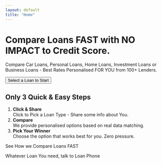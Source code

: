 ```yaml
---
layout: default
title: "Home"
---
```


<!-- Paste homepage specific HTML content here, inside this markdown -->

<div class="bg-pink-100 p-6 rounded-lg shadow-md mb-12">
  <h1 class="text-4xl font-bold mb-4">Compare Loans <span class="text-red-600">FAST</span> with NO IMPACT to Credit Score.</h1>
  <p class="mb-6">Compare Car Loans, Personal Loans, Home Loans, Investment Loans or Business Loans - Best Rates Personalised FOR YOU from 100+ Lenders.</p>

  <button class="bg-red-600 text-white px-6 py-3 rounded shadow hover:bg-red-700">Select a Loan to Start</button>
  
  <!-- Add the widget here -->
</div>

<div>
  <h2 class="text-3xl font-semibold mb-4">Only 3 Quick & Easy Steps</h2>

  <ol class="list-decimal list-inside">
    <li><strong>Click & Share</strong><br />Click to Pick a Loan Type - Share some info about You.</li>
    <li><strong>Compare</strong><br />We provide personalised options based on real data matching.</li>
    <li><strong>Pick Your Winner</strong><br />Choose the option that works best for you. Zero pressure.</li>
  </ol>

  <p class="mt-4">See How we Compare Loans FAST</p>
  <p>Whatever Loan You need, talk to Loan Phone</p>
</div>

